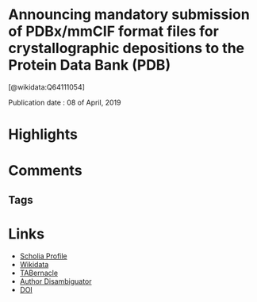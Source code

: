 
Announcing mandatory submission of PDBx/mmCIF format files for crystallographic depositions to the Protein Data Bank (PDB)
==========================================================================================================================
  
  [@wikidata:Q64111054]  
  
Publication date : 08 of April, 2019  

# Highlights

# Comments

## Tags

# Links
  
 * [Scholia Profile](https://scholia.toolforge.org/work/Q64111054)  
 * [Wikidata](https://www.wikidata.org/wiki/Q64111054)  
 * [TABernacle](https://tabernacle.toolforge.org/?#/tab/manual/Q64111054/P921%3BP4510)  
 * [Author Disambiguator](https://author-disambiguator.toolforge.org/work_item_oauth.php?id=Q64111054&batch_id=&match=1&author_list_id=&doit=Get+author+links+for+work)  
 * [DOI](https://doi.org/10.1107/S2059798319004522)  
